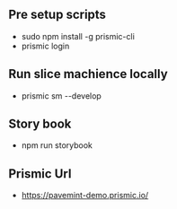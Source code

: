 ## Pre setup scripts
- sudo npm install -g prismic-cli
- prismic login

## Run slice machience locally
- prismic sm --develop


## Story book
- npm run storybook

 
## Prismic Url
- https://pavemint-demo.prismic.io/



